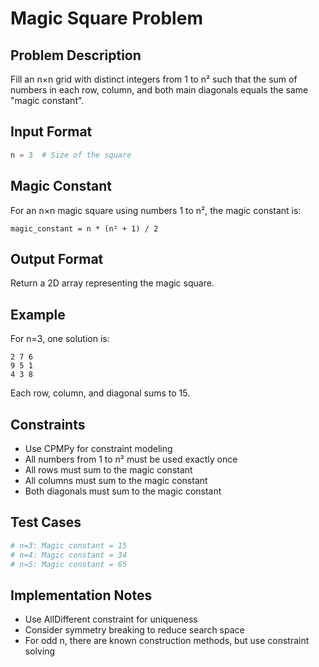 # Magic Square Problem

## Problem Description
Fill an n×n grid with distinct integers from 1 to n² such that the sum of numbers in each row, column, and both main diagonals equals the same "magic constant".

## Input Format
```python
n = 3  # Size of the square
```

## Magic Constant
For an n×n magic square using numbers 1 to n², the magic constant is:
```
magic_constant = n * (n² + 1) / 2
```

## Output Format
Return a 2D array representing the magic square.

## Example
For n=3, one solution is:
```
2 7 6
9 5 1
4 3 8
```
Each row, column, and diagonal sums to 15.

## Constraints
- Use CPMPy for constraint modeling
- All numbers from 1 to n² must be used exactly once
- All rows must sum to the magic constant
- All columns must sum to the magic constant
- Both diagonals must sum to the magic constant

## Test Cases
```python
# n=3: Magic constant = 15
# n=4: Magic constant = 34
# n=5: Magic constant = 65
```

## Implementation Notes
- Use AllDifferent constraint for uniqueness
- Consider symmetry breaking to reduce search space
- For odd n, there are known construction methods, but use constraint solving